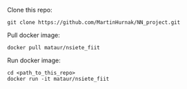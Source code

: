 Clone this repo:

```
git clone https://github.com/MartinHurnak/NN_project.git
```

Pull docker image:

```
docker pull mataur/nsiete_fiit
```

Run docker image:

```
cd <path_to_this_repo>
docker run -it mataur/nsiete_fiit
```
